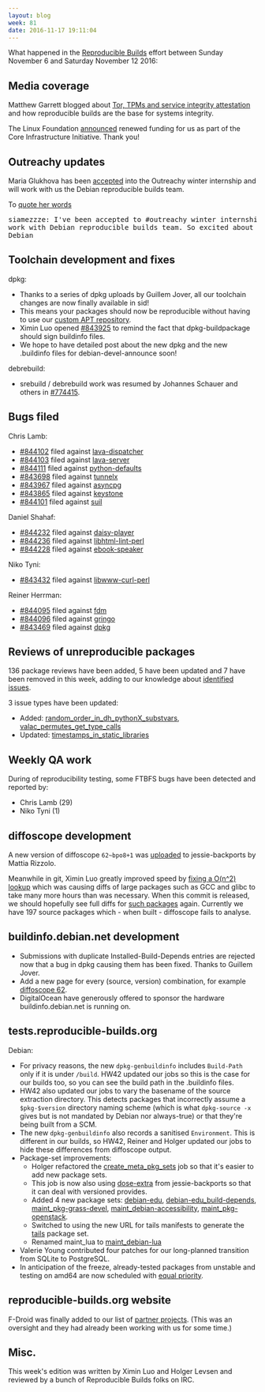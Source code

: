 ```yaml
---
layout: blog
week: 81
date: 2016-11-17 19:11:04
---
```


What happened in the [Reproducible
Builds](https://wiki.debian.org/ReproducibleBuilds) effort between Sunday
November 6 and Saturday November 12 2016:


Media coverage
--------------

Matthew Garrett blogged about [Tor, TPMs and service integrity
attestation](https://mjg59.dreamwidth.org/45602.html) and how reproducible
builds are the base for systems integrity.

The Linux Foundation
[announced](https://www.coreinfrastructure.org/news/announcements/2016/11/linux-foundations-core-infrastructure-initiative-renews-funding)
renewed funding for us as part of the Core Infrastructure Initiative. Thank
you!


Outreachy updates
-----------------

Maria Glukhova has been
[accepted](https://wiki.gnome.org/Outreachy/2016/DecemberMarch#Debian) into the
Outreachy winter internship and will work with us the Debian reproducible
builds team.

To [quote her words](https://twitter.com/siamezzze/status/796063767180275712)

<pre>siamezzze: I've been accepted to #outreachy winter internship - going to
work with Debian reproducible builds team. So excited about that! <3
Debian</pre>


Toolchain development and fixes
-------------------------------

dpkg:

* Thanks to a series of dpkg uploads by Guillem Jover, all our toolchain
  changes are now finally available in sid!
* This means your packages should now be reproducible without having to use our
  [custom APT
  repository](https://tests.reproducible-builds.org/debian/index_repositories.html).
* Ximin Luo opened [#843925](https://bugs.debian.org/843925) to remind the fact that dpkg-buildpackage
  should sign buildinfo files.
* We hope to have detailed post about the new dpkg and the new .buildinfo files
  for debian-devel-announce soon!

debrebuild:

* srebuild / debrebuild work was resumed by Johannes Schauer and others in
  [#774415](https://bugs.debian.org/774415).


Bugs filed
----------

Chris Lamb:

* [#844102](https://bugs.debian.org/844102) filed against [lava-dispatcher](https://tracker.debian.org/pkg/lava-dispatcher)
* [#844103](https://bugs.debian.org/844103) filed against [lava-server](https://tracker.debian.org/pkg/lava-server)
* [#844111](https://bugs.debian.org/844111) filed against [python-defaults](https://tracker.debian.org/pkg/python-defaults)
* [#843698](https://bugs.debian.org/843698) filed against [tunnelx](https://tracker.debian.org/pkg/tunnelx)
* [#843967](https://bugs.debian.org/843967) filed against [asyncpg](https://tracker.debian.org/pkg/asyncpg)
* [#843865](https://bugs.debian.org/843865) filed against [keystone](https://tracker.debian.org/pkg/keystone)
* [#844101](https://bugs.debian.org/844101) filed against [suil](https://tracker.debian.org/pkg/suil)

Daniel Shahaf:

* [#844232](https://bugs.debian.org/844232) filed against [daisy-player](https://tracker.debian.org/pkg/daisy-player)
* [#844236](https://bugs.debian.org/844236) filed against [libhtml-lint-perl](https://tracker.debian.org/pkg/libhtml-lint-perl)
* [#844228](https://bugs.debian.org/844228) filed against [ebook-speaker](https://tracker.debian.org/pkg/ebook-speaker)

Niko Tyni:

* [#843432](https://bugs.debian.org/843432) filed against [libwww-curl-perl](https://tracker.debian.org/pkg/libwww-curl-perl)

Reiner Herrman:

* [#844095](https://bugs.debian.org/844095) filed against [fdm](https://tracker.debian.org/pkg/fdm)
* [#844096](https://bugs.debian.org/844096) filed against [gringo](https://tracker.debian.org/pkg/gringo)
* [#843469](https://bugs.debian.org/843469) filed against [dpkg](https://tracker.debian.org/pkg/dpkg)


Reviews of unreproducible packages
----------------------------------

136 package reviews have been added, 5 have been updated and 7 have been
removed in this week, adding to our knowledge about [identified
issues](https://tests.reproducible-builds.org/debian/index_issues.html).

3 issue types have been updated:

 * Added: [random_order_in_dh_pythonX_substvars](https://tests.reproducible-builds.org/issues/unstable/random_order_in_dh_pythonX_substvars_issue.html), [valac_permutes_get_type_calls](https://tests.reproducible-builds.org/issues/unstable/valac_permutes_get_type_calls_issue.html)
 * Updated: [timestamps_in_static_libraries](https://tests.reproducible-builds.org/issues/unstable/timestamps_in_static_libraries_issue.html)


Weekly QA work
--------------

During of reproducibility testing, some FTBFS bugs have been detected and
reported by:

 * Chris Lamb (29)
 * Niko Tyni (1)


diffoscope development
----------------------

A new version of diffoscope `62~bpo8+1` was
[uploaded](http://metadata.ftp-master.debian.org/changelogs/main/d/diffoscope/diffoscope_62~bpo8+1_changelog)
to jessie-backports by Mattia Rizzolo.

Meanwhile in git, Ximin Luo greatly improved speed by [fixing a O(n^2)
lookup](https://anonscm.debian.org/git/reproducible/diffoscope.git/commit/?id=deb8aea)
which was causing diffs of large packages such as GCC and glibc to take many
more hours than was necessary. When this commit is released, we should
hopefully see full diffs for [such
packages](https://tests.reproducible-builds.org/debian/index_breakages.html)
again. Currently we have 197 source packages which - when built - diffoscope
fails to analyse.


buildinfo.debian.net development
--------------------------------

 * Submissions with duplicate Installed-Build-Depends entries are rejected now
   that a bug in dpkg causing them has been fixed. Thanks to Guillem Jover.
 * Add a new page for every (source, version) combination, for example
   [diffoscope 62](https://buildinfo.debian.net/sources/diffoscope/62).
 * DigitalOcean have generously offered to sponsor the hardware
   buildinfo.debian.net is running on.


tests.reproducible-builds.org
-----------------------------

Debian:

 * For privacy reasons, the new `dpkg-genbuildinfo` includes `Build-Path` only
   if it is under `/build`. HW42 updated our jobs so this is the case for our
   builds too, so you can see the build path in the .buildinfo files.
 * HW42 also updated our jobs to vary the basename of the source extraction
   directory. This detects packages that incorrectly assume a `$pkg-$version`
   directory naming scheme (which is what `dpkg-source -x` gives but is not
   mandated by Debian nor always-true) or that they're being built from a SCM.
 * The new `dpkg-genbuildinfo` also records a sanitised `Environment`. This is
   different in our builds, so HW42, Reiner and Holger updated our jobs to hide
   these differences from diffoscope output.
 * Package-set improvements:
   * Holger refactored the
     [create_meta_pkg_sets](https://jenkins.debian.net/view/reproducible/job/reproducible_create_meta_pkg_sets/)
     job so that it's easier to add new package sets.
   * This job is now also using [dose-extra](https://tracker.debian.org/pkg/dose-extra) from jessie-backports so
     that it can deal with versioned provides.
   * Added 4 new package sets: [debian-edu](https://tests.reproducible-builds.org/debian/unstable/amd64/pkg_set_debian-edu.html), [debian-edu_build-depends](https://tests.reproducible-builds.org/debian/unstable/amd64/pkg_set_debian-edu_build-depends.html), [maint_pkg-grass-devel](https://tests.reproducible-builds.org/debian/unstable/amd64/pkg_set_maint_pkg-grass-devel.html), [maint_debian-accessibility](https://tests.reproducible-builds.org/debian/unstable/amd64/pkg_set_maint_debian-accessibility.html), [maint_pkg-openstack](https://tests.reproducible-builds.org/debian/unstable/amd64/pkg_set_maint_pkg-openstack.html).
   * Switched to using the new URL for tails manifests to generate the
     [tails](https://tests.reproducible-builds.org/debian/unstable/amd64/pkg_set_tails.html) package set.
   * Renamed maint_lua to [maint_debian-lua](https://tests.reproducible-builds.org/debian/unstable/amd64/pkg_set_maint_debian-lua.html)
 * Valerie Young contributed four patches for our long-planned transition from
   SQLite to PostgreSQL.
 * In anticipation of the freeze, already-tested packages from unstable
   and testing on amd64 are now scheduled with [equal
   priority](https://tests.reproducible-builds.org/debian/index_performance.html).


reproducible-builds.org website
-------------------------------

F-Droid was finally added to our list of [partner
projects](https://reproducible-builds.org/who/). (This was an oversight and
they had already been working with us for some time.)


Misc.
-----

This week's edition was written by Ximin Luo and Holger Levsen and reviewed by
a bunch of Reproducible Builds folks on IRC.
